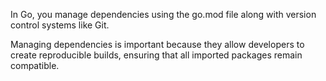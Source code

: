 In Go, you manage dependencies using the go.mod file along with version control systems like Git. 

Managing dependencies is important because they allow developers to create reproducible builds, ensuring that all imported packages remain compatible. 